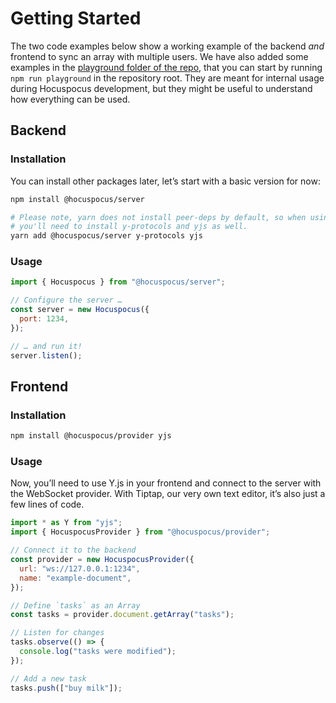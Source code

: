 # Getting Started

The two code examples below show a working example of the backend _and_ frontend to sync an array
with multiple users. We have also added some examples in the [playground folder of the
repo](https://github.com/ueberdosis/hocuspocus/tree/main/playground), that you can start by
running `npm run playground` in the repository root. They are meant for internal usage during Hocuspocus
development, but they might be useful to understand how everything can be used.

## Backend

### Installation

You can install other packages later, let’s start with a basic version for now:

```bash
npm install @hocuspocus/server

# Please note, yarn does not install peer-deps by default, so when using yarn,
# you'll need to install y-protocols and yjs as well.
yarn add @hocuspocus/server y-protocols yjs
```

### Usage

```js
import { Hocuspocus } from "@hocuspocus/server";

// Configure the server …
const server = new Hocuspocus({
  port: 1234,
});

// … and run it!
server.listen();
```

## Frontend

### Installation

```bash
npm install @hocuspocus/provider yjs
```

### Usage

Now, you’ll need to use Y.js in your frontend and connect to the server with the WebSocket provider. With Tiptap, our very own text editor, it’s also just a few lines of code.

```js
import * as Y from "yjs";
import { HocuspocusProvider } from "@hocuspocus/provider";

// Connect it to the backend
const provider = new HocuspocusProvider({
  url: "ws://127.0.0.1:1234",
  name: "example-document",
});

// Define `tasks` as an Array
const tasks = provider.document.getArray("tasks");

// Listen for changes
tasks.observe(() => {
  console.log("tasks were modified");
});

// Add a new task
tasks.push(["buy milk"]);
```
